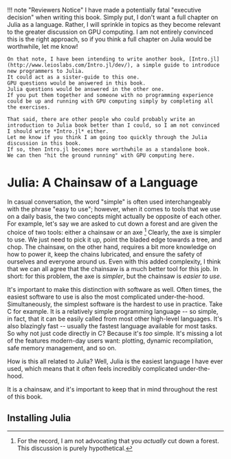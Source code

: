 !!! note "Reviewers Notice"
    I have made a potentially fatal "executive decision" when writing this book.
    Simply put, I don't want a full chapter on Julia as a language.
    Rather, I will sprinkle in topics as they become relevant to the greater discussion on GPU computing.
    I am not entirely convinced this is the right approach, so if you think a full chapter on Julia would be worthwhile, let me know!
    
    On that note, I have been intending to write another book, [Intro.jl](http://www.leioslabs.com/Intro.jl/dev/), a simple guide to introduce new programmers to Julia.
    It could act as a sister-guide to this one.
    GPU questions would be answered in this book.
    Julia questions would be answered in the other one.
    If you put them together and someone with no programming experience could be up and running with GPU computing simply by completing all the exercises.
    
    That said, there are other people who could probably write an introduction to Julia book better than I could, so I am not convinced I should write *Intro.jl* either.
    Let me know if you think I am going too quickly through the Julia discussion in this book.
    If so, then Intro.jl becomes more worthwhile as a standalone book.
    We can then "hit the ground running" with GPU computing here.

# Julia: A Chainsaw of a Language

In casual conversation, the word "simple" is often used interchangeably with the phrase "easy to use"; however, when it comes to tools that we use on a daily basis, the two concepts might actually be opposite of each other.
For example, let's say we are asked to cut down a forest and are given the choice of two tools: either a chainsaw or an axe [^1]
Clearly, the axe is simpler to use.
We just need to pick it up, point the bladed edge towards a tree, and chop.
The chainsaw, on the other hand, requires a bit more knowledge on how to power it, keep the chains lubricated, and ensure the safety of ourselves and everyone around us.
Even with this added complexity, I think that we can all agree that the chainsaw is a much better tool for this job.
In short: for this problem, the axe is *simpler*, but the chainsaw is *easier to use*.

[^1]: For the record, I am not advocating that you *actually* cut down a forest. This discussion is purely hypothetical.

It's important to make this distinction with software as well.
Often times, the easiest software to use is also the most complicated under-the-hood.
Simultaneously, the simplest software is the hardest to use in practice.
Take C for example.
It is a relatively simple programming language -- so simple, in fact, that it can be easily called from most other high-level languages.
It's also blazingly fast -- usually the fastest language available for most tasks.
So why not just code directly in C?
Because it's *too* simple.
It's missing a lot of the features modern-day users want: plotting, dynamic recompilation, safe memory management, and so on.

How is this all related to Julia?
Well, Julia is the easiest language I have ever used, which means that it often feels incredibly complicated under-the-hood.

It is a chainsaw, and it's important to keep that in mind throughout the rest of this book.

## Installing Julia
